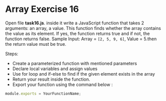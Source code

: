 # Array Exercise 16

Open file **task16.js**. inside it write a JavaScript function that takes 2 arguments: an array, a value. This function finds whether the array contains the value as its element. If yes, the function returns true and if not, the function returns false. Sample Input: Array = `[2, 5, 9, 6]`, Value = 5.then the return value must be true.

Steps:

- Create a parameterized function with mentioned parameters
- Declare local variables and assign values
- Use for loop and if-else to find if the given element exists in the array
- Return your result inside the function.
- Export your function using the command below :

```js
module.exports = YourFunctionName;
```